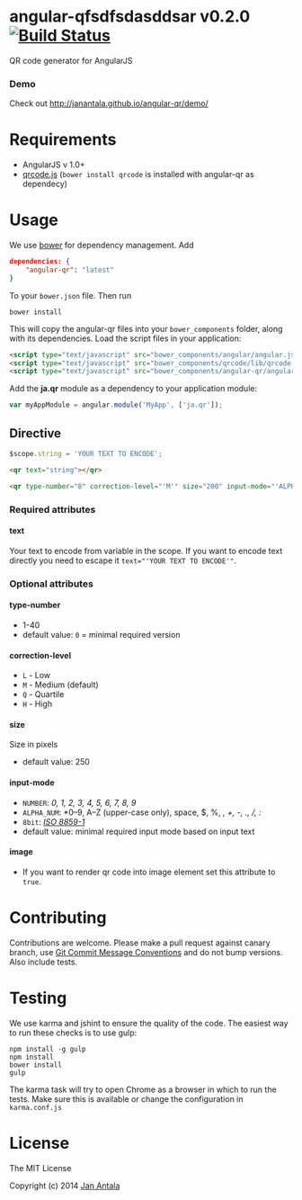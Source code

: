 # angular-qfsdfsdasddsar v0.2.0 [![Build Status](https://travis-ci.org/janantala/angular-qr.png?branch=master)](https://travis-ci.org/janantala/angular-qr)

QR code generator for AngularJS

### Demo

Check out http://janantala.github.io/angular-qr/demo/

# Requirements

- AngularJS v 1.0+
- [qrcode.js](https://github.com/janantala/qrcode) (`bower install qrcode` is installed with angular-qr as dependecy)

# Usage

We use [bower](http://twitter.github.com/bower/) for dependency management. Add

```json
dependencies: {
    "angular-qr": "latest"
}
```

To your `bower.json` file. Then run

    bower install

This will copy the angular-qr files into your `bower_components` folder, along with its dependencies. Load the script files in your application:

```html
<script type="text/javascript" src="bower_components/angular/angular.js"></script>
<script type="text/javascript" src="bower_components/qrcode/lib/qrcode.min.js"></script>
<script type="text/javascript" src="bower_components/angular-qr/angular-qr.min.js"></script>
```

Add the **ja.qr** module as a dependency to your application module:

```js
var myAppModule = angular.module('MyApp', ['ja.qr']);
```

## Directive    

```js
$scope.string = 'YOUR TEXT TO ENCODE';
```

```html
<qr text="string"></qr>
```

```html
<qr type-number="8" correction-level="'M'" size="200" input-mode="'ALPHA_NUM'" text="string" image="true"></qr>
```

### Required attributes

#### text
Your text to encode from variable in the scope. If you want to encode text directly you need to escape it `text="'YOUR TEXT TO ENCODE'"`.

### Optional attributes

#### type-number
- 1-40
- default value: `0` = minimal required version

#### correction-level
- `L` - Low
- `M` - Medium (default)
- `Q` - Quartile
- `H` - High
 
#### size
Size in pixels
- default value: 250

#### input-mode
- `NUMBER`: *0, 1, 2, 3, 4, 5, 6, 7, 8, 9*
- `ALPHA_NUM`: *0–9, A–Z (upper-case only), space, $, %, *, +, -, ., /, :*
- `8bit`: *[ISO 8859-1](http://en.wikipedia.org/wiki/ISO_8859-1)*
- default value: minimal required input mode based on input text

#### image
- If you want to render qr code into image element set this attribute to `true`.

# Contributing

Contributions are welcome. Please make a pull request against canary branch, use [Git Commit Message Conventions](https://docs.google.com/document/d/1QrDFcIiPjSLDn3EL15IJygNPiHORgU1_OOAqWjiDU5Y/edit#heading=h.uyo6cb12dt6w) and do not bump versions. Also include tests.

# Testing

We use karma and jshint to ensure the quality of the code. The easiest way to run these checks is to use gulp:

    npm install -g gulp
    npm install
    bower install
    gulp

The karma task will try to open Chrome as a browser in which to run the tests. Make sure this is available or change the configuration in `karma.conf.js` 


# License

The MIT License

Copyright (c) 2014 [Jan Antala](http://www.janantala.com)

